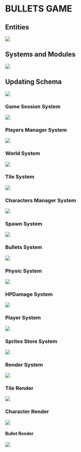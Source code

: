# BULLETS GAME
## Entities
[![](https://mermaid.ink/img/pako:eNp9k1FvgjAQx78KuWckCgWRLHtQk-nDEhNdliy8XKAqWWlJV6LO-N1X6cApzXggd7__cdf7h54hEzmFBLZMHLI9SuVs5il39PO2dAaDZ2fF8ESlQSZu8ExwJQVjFsmEM90MM9XqXfpPSdfSTLipthbrShaKGmVTMDoVRzvH7HMnRc3znvxS8x6b1voAqodN3OC3pUGLVZdaz_8uJMuN0oSPS90LvytYcbfBo7qu8MDb8U1iG3Lvm17ahhertk_rinGi58ocS9xZfL82uDKjO08D7w-8vcGFksoSi1z_dOcrSUHtaUlTSHSY0y3WTKWQ8osuxVqJ9YlnkChZUxfqKkdF5wXuJJaQbJF9aVoh_xCibIt0CskZjpAQ3wtHEYmIHwTBJCbEhRMk8cQLgygaBVoIwpCMLy58N9-PvGEQxqE_nBCfxGMy9l2geaGEfDW3pLkslx83uvfd?type=png)](https://mermaid.live/edit#pako:eNp9k1FvgjAQx78KuWckCgWRLHtQk-nDEhNdliy8XKAqWWlJV6LO-N1X6cApzXggd7__cdf7h54hEzmFBLZMHLI9SuVs5il39PO2dAaDZ2fF8ESlQSZu8ExwJQVjFsmEM90MM9XqXfpPSdfSTLipthbrShaKGmVTMDoVRzvH7HMnRc3znvxS8x6b1voAqodN3OC3pUGLVZdaz_8uJMuN0oSPS90LvytYcbfBo7qu8MDb8U1iG3Lvm17ahhertk_rinGi58ocS9xZfL82uDKjO08D7w-8vcGFksoSi1z_dOcrSUHtaUlTSHSY0y3WTKWQ8osuxVqJ9YlnkChZUxfqKkdF5wXuJJaQbJF9aVoh_xCibIt0CskZjpAQ3wtHEYmIHwTBJCbEhRMk8cQLgygaBVoIwpCMLy58N9-PvGEQxqE_nBCfxGMy9l2geaGEfDW3pLkslx83uvfd)

## Systems and Modules
[![](https://mermaid.ink/img/pako:eNqFlVuPojAUx78K6bMaLoIOD5PMqtnxwY2Rmexmw0sDRyUpraElLit-9y0Ud0CK8gDl9Hf-58blgiIWA_LRnrBzdMSZMD6WITXk8blaBQUXkBrj8avxzrioF99xCgFwnjCqtnX0giRAFb8luIDshiq4p1GTP1lG4ramHlOCG0zx4Uu3wtuRjPFEouUPODfm8plfZ0PjvpDNwZHoKehiS9_Pdac7687WWyRkTbyJonwNZSybK9-wOCdQ6TcR1r_WO8hoLNFKZQfV8iurBh9GPxIC_Dn2LScERBe8Ly44ZYmAQLAM2lzPrApsxbkV0xp1LXhXsw7ZHgueRCt6SCi0W3vPvW-XOJUDeqQ1NEsdq-nHPVJ3tq1xawc-004jBkrohBhGFazPvXmUgiMTpS7lIa96mP_TVGxnGEr4UcP6qTbJLBghCa8ead1MBt12OTVYLowUn8r-N6Er1bgsgYuMFRpcnVsDejyJHthrzvMzGqEUshQnsfysXipLiMQRUgiRL5cx7HFORIhCepUozgULChohX2Q5jFB-irGAZYIPGU6Rv8eES-sJ09-MpTdI3iL_gv4g37InruW5lmmaLzPP9Wx3hArkj73pZOo5zsyyZ97cdaez6wj9rRWsiem4c9c257YzdV8c6QBxIt_ZjfoR1P-D6z8yugeP?type=png)](https://mermaid.live/edit#pako:eNqFlVuPojAUx78K6bMaLoIOD5PMqtnxwY2Rmexmw0sDRyUpraElLit-9y0Ud0CK8gDl9Hf-58blgiIWA_LRnrBzdMSZMD6WITXk8blaBQUXkBrj8avxzrioF99xCgFwnjCqtnX0giRAFb8luIDshiq4p1GTP1lG4ramHlOCG0zx4Uu3wtuRjPFEouUPODfm8plfZ0PjvpDNwZHoKehiS9_Pdac7687WWyRkTbyJonwNZSybK9-wOCdQ6TcR1r_WO8hoLNFKZQfV8iurBh9GPxIC_Dn2LScERBe8Ly44ZYmAQLAM2lzPrApsxbkV0xp1LXhXsw7ZHgueRCt6SCi0W3vPvW-XOJUDeqQ1NEsdq-nHPVJ3tq1xawc-004jBkrohBhGFazPvXmUgiMTpS7lIa96mP_TVGxnGEr4UcP6qTbJLBghCa8ead1MBt12OTVYLowUn8r-N6Er1bgsgYuMFRpcnVsDejyJHthrzvMzGqEUshQnsfysXipLiMQRUgiRL5cx7HFORIhCepUozgULChohX2Q5jFB-irGAZYIPGU6Rv8eES-sJ09-MpTdI3iL_gv4g37InruW5lmmaLzPP9Wx3hArkj73pZOo5zsyyZ97cdaez6wj9rRWsiem4c9c257YzdV8c6QBxIt_ZjfoR1P-D6z8yugeP)

## Updating Schema
[![](https://mermaid.ink/img/pako:eNqNU01TgzAQ_SuZPdMOH6ZWDh7UHh07ihelhwjbNgrBSYJaGf67KSQFRg_CDJPdfW_f2x3SQFblCDFsi-oz2zOpSXKTCmKehJf4cFAay-fnhGdvKDcbMpvPLkmSNM2xSo5psvpAodvWkpIest4fFM9WYseFbdLnH9d3q6Z5fM-Z5mJH1pXSvBLk7uUVM626Xtg169v9E25t8WJkuEC12Qxdesi1mZBlGuUtE2yH0sFPeUVs5Tf3qi4K1MpRbOhwbmfFdNxkbL8z1e9LHU1bz_co8sFKD-pzrvnftq3EtZNAh5NOxYqc6FOl0dBTucmkVuVqPIgFjPY_7Geq4ZCDgHuHpU2_QwQelChLxnPzfzbHTAp6jyWmEJtjjltWFzqFVLQGympdPRxEBrGWNXpQdyu54WwnWQnxlhXKZN-ZeKqq0oFMCHEDXxBTOj9b0CgK_SgIqQcHiGfBcjGny8Bf0tCn_vkyCFsPvju6P78IA0NYRNSUaRSeeYA515W87e9Td63aH6znHjQ?type=png)](https://mermaid.live/edit#pako:eNqNU01TgzAQ_SuZPdMOH6ZWDh7UHh07ihelhwjbNgrBSYJaGf67KSQFRg_CDJPdfW_f2x3SQFblCDFsi-oz2zOpSXKTCmKehJf4cFAay-fnhGdvKDcbMpvPLkmSNM2xSo5psvpAodvWkpIest4fFM9WYseFbdLnH9d3q6Z5fM-Z5mJH1pXSvBLk7uUVM626Xtg169v9E25t8WJkuEC12Qxdesi1mZBlGuUtE2yH0sFPeUVs5Tf3qi4K1MpRbOhwbmfFdNxkbL8z1e9LHU1bz_co8sFKD-pzrvnftq3EtZNAh5NOxYqc6FOl0dBTucmkVuVqPIgFjPY_7Geq4ZCDgHuHpU2_QwQelChLxnPzfzbHTAp6jyWmEJtjjltWFzqFVLQGympdPRxEBrGWNXpQdyu54WwnWQnxlhXKZN-ZeKqq0oFMCHEDXxBTOj9b0CgK_SgIqQcHiGfBcjGny8Bf0tCn_vkyCFsPvju6P78IA0NYRNSUaRSeeYA515W87e9Td63aH6znHjQ)

### Game Session System
[![](https://mermaid.ink/img/pako:eNqNk11vmzAUhv-K5atUIhkkJHxcbBdtLiotEsKr0DJ2YcVOigR2Zcw2RvnvNbZJoZ22cYFe-zzvOUf2cQdPnFAYw3PJf54esZDgy13OgPqQVKuCXRaLUQFE67rg7ObGEJ85Jhqw4m08bRjTcSXexhLc1HSxSBpcU8DP07Atj_ZdpyuPMbD_QZnse7BcfgRJiVsqDpjhCxWorSWtbFOZ8g0NgYyLksxMemcKo-xa5D_oZKB14_-iLf--R9P7Ie26lGLSWgRYZkxo7JOM2pYO5Y1tVv7vxR6S2657eCJYUgJuOWP0NCiD12qnYXKeSTnAcqWs9-iYfPtwX4MjFXx0fMrz7-84g82I6z2Ow6NRdatGqDMARtnhmY2UjWQWTkehD382XK-dGvX8dY-eDWct2X4ycdeGp_QsFRp44_jT_3UFHVhRUeGCqOfTDTs5lI-0ojmMlST0jJtS5jBnvUJxIzlq2QnGUjTUgY2-kbsCXwSuYHzGZa12nzA7cl6NkFrCuIO_YOytN6u1F0WBG7gbb711YAvjZeBHq5239b3AD11_F4a9A39rv7cKA2_rRqG_Dd3Nbh35DqSkkFwczHvXz75_AZzoQSk?type=png)](https://mermaid.live/edit#pako:eNqNk11vmzAUhv-K5atUIhkkJHxcbBdtLiotEsKr0DJ2YcVOigR2Zcw2RvnvNbZJoZ22cYFe-zzvOUf2cQdPnFAYw3PJf54esZDgy13OgPqQVKuCXRaLUQFE67rg7ObGEJ85Jhqw4m08bRjTcSXexhLc1HSxSBpcU8DP07Atj_ZdpyuPMbD_QZnse7BcfgRJiVsqDpjhCxWorSWtbFOZ8g0NgYyLksxMemcKo-xa5D_oZKB14_-iLf--R9P7Ie26lGLSWgRYZkxo7JOM2pYO5Y1tVv7vxR6S2657eCJYUgJuOWP0NCiD12qnYXKeSTnAcqWs9-iYfPtwX4MjFXx0fMrz7-84g82I6z2Ow6NRdatGqDMARtnhmY2UjWQWTkehD382XK-dGvX8dY-eDWct2X4ycdeGp_QsFRp44_jT_3UFHVhRUeGCqOfTDTs5lI-0ojmMlST0jJtS5jBnvUJxIzlq2QnGUjTUgY2-kbsCXwSuYHzGZa12nzA7cl6NkFrCuIO_YOytN6u1F0WBG7gbb711YAvjZeBHq5239b3AD11_F4a9A39rv7cKA2_rRqG_Dd3Nbh35DqSkkFwczHvXz75_AZzoQSk)

### Players Manager System
[![](https://mermaid.ink/img/pako:eNqFVMGO2jAQ_RXLl16AJUBYFmlboYAWDtCIhENLOFjEQNRgI9vZLQ38e8exA4HSlgOJZ957M2O_OMdrHlPcx5uUf6x3RCgUDiOG4PdG9jSgUiacBUep6H651CFkY6sVqtc_oyAY5XmgNNEm0OidMnU-G5UwARVLD5P1DyosMQzzXCd1sAT7KTlSUcLNysJ96ee5iXySyOdsq0mGBj2gekODpnMrNJ2bSBjazNhfPg0ERSRN0aGQkWhH3ik6gNSXKFpZ4tg3hNO3UXBCXkqJGKSpKayrSqvn3-NnX09oOA-XT0NOJRIZQzxTxfjwvBYASLXAMJFrzhhVvu2pyD0oW856mQw2xLxMZjDaRCJGP-xkulq1iO8ZLiArzQ7i-Kp_B1iUFN8zgTvwpZc8n1MSH-3JoSlhZAtPa4Hi5P7wkSXDeSI_YVu04cLypaVUfVD2UZ4-8vR-rRWN_wEuEh7YmQBQ2K5KX13isux3tar6T3o8Y6qQWOi6i0NMoNy1cIlDBvifYa_fARhBD6y30OwqmOGmsGk7EwIE7bQ6MpFXChjOGuneOa-vcLDeeDB7G51KQQO9ObxbnJE2sEdm_yv40f91hWt4T8WeJDFcLbmORFjt6J5GuA-vMd2QLFURjtgZoCRTPDiyNe4rkdEazooNHyZkK8i-DB4I-855dYn7Of6J-3XnpeE02y2n6zw7rW6n69bwEcJt1200X3qu03zutJzes3uu4V-FgtPotDo9t9tuui0HUppB40RxMTWXYXEnnn8DTHGfwQ?type=png)](https://mermaid.live/edit#pako:eNqFVMGO2jAQ_RXLl16AJUBYFmlboYAWDtCIhENLOFjEQNRgI9vZLQ38e8exA4HSlgOJZ957M2O_OMdrHlPcx5uUf6x3RCgUDiOG4PdG9jSgUiacBUep6H651CFkY6sVqtc_oyAY5XmgNNEm0OidMnU-G5UwARVLD5P1DyosMQzzXCd1sAT7KTlSUcLNysJ96ee5iXySyOdsq0mGBj2gekODpnMrNJ2bSBjazNhfPg0ERSRN0aGQkWhH3ik6gNSXKFpZ4tg3hNO3UXBCXkqJGKSpKayrSqvn3-NnX09oOA-XT0NOJRIZQzxTxfjwvBYASLXAMJFrzhhVvu2pyD0oW856mQw2xLxMZjDaRCJGP-xkulq1iO8ZLiArzQ7i-Kp_B1iUFN8zgTvwpZc8n1MSH-3JoSlhZAtPa4Hi5P7wkSXDeSI_YVu04cLypaVUfVD2UZ4-8vR-rRWN_wEuEh7YmQBQ2K5KX13isux3tar6T3o8Y6qQWOi6i0NMoNy1cIlDBvifYa_fARhBD6y30OwqmOGmsGk7EwIE7bQ6MpFXChjOGuneOa-vcLDeeDB7G51KQQO9ObxbnJE2sEdm_yv40f91hWt4T8WeJDFcLbmORFjt6J5GuA-vMd2QLFURjtgZoCRTPDiyNe4rkdEazooNHyZkK8i-DB4I-855dYn7Of6J-3XnpeE02y2n6zw7rW6n69bwEcJt1200X3qu03zutJzes3uu4V-FgtPotDo9t9tuui0HUppB40RxMTWXYXEnnn8DTHGfwQ)

### World System
[![](https://mermaid.ink/img/pako:eNqdVV1v2jAU_Suun6gErERpITxsUhO0VW1FRJCqjfDgkVvIlNjIdtZmKf99ju3w2Upt84B8zz33XOd-kAovWAJ4iB8z9rRYES7RNIgpUs93kkMEQqSMzmb2MJ-jTucrunsYVdUdIwl6YDxL0OgvULnZnMRpclSTI1lLv4Md1uyQFAJeY4cZKYGLe0LJEnhUCgn5bGZRZGF7ydBXQtqDfEYpLCQkCD6tFuzkglQs3lBclSJdjOgypbDV05iVGY_vq2pcSMQekVwBysn6UOFHGJBc5W2ijWWjb8dVdZtmmUrLfv9R-XexJlo1BnW6dYfq5pjT1EK6qPaaur4anTyMTrCwUQl80Zyu7WFS2FTqYJCoYUdb9l6qLS30G1aTMPCbLBZRxTHIdMXZ04hzxlut1lG1NHx2dn5-fhQUgJCclWNdGOO7Hb_pOoAM6ybyZ19uBPLVGhDVW_4tjufG9fJzFL2gSX1R-1r1mE6AJOXhmOo27c30tjHTZmOmaQbigK6RoyE0LGPN50ZDVU4t0po80d0VD4S26LHaiWMnKU41xXtEbRl8XQbx8UvZLuj8AWQg4VMXCPxX4j8Qfr0Lvy7UYsnD3BY7KqdF6yLa7qrGtlpmEFKhzZQumwnV29C4tdF41HLshSmL2rB4Oziv_e4s3MY58JykifoLr2okxmpRcojxUB0TeCRFJmMc042ikkKyqKQLPJS8gDYu1gmREKRkyUnegGtCfzG2b-JhhZ_xsN_ven3XGQw898J1vCuvjUs87Dg9t-t6ynQHjuv0Bv3LTRv_0wq9bs9zLi563pXT8_repYqAJJWM35tvjv70bP4DwTUduw?type=png)](https://mermaid.live/edit#pako:eNqdVV1v2jAU_Suun6gErERpITxsUhO0VW1FRJCqjfDgkVvIlNjIdtZmKf99ju3w2Upt84B8zz33XOd-kAovWAJ4iB8z9rRYES7RNIgpUs93kkMEQqSMzmb2MJ-jTucrunsYVdUdIwl6YDxL0OgvULnZnMRpclSTI1lLv4Md1uyQFAJeY4cZKYGLe0LJEnhUCgn5bGZRZGF7ydBXQtqDfEYpLCQkCD6tFuzkglQs3lBclSJdjOgypbDV05iVGY_vq2pcSMQekVwBysn6UOFHGJBc5W2ijWWjb8dVdZtmmUrLfv9R-XexJlo1BnW6dYfq5pjT1EK6qPaaur4anTyMTrCwUQl80Zyu7WFS2FTqYJCoYUdb9l6qLS30G1aTMPCbLBZRxTHIdMXZ04hzxlut1lG1NHx2dn5-fhQUgJCclWNdGOO7Hb_pOoAM6ybyZ19uBPLVGhDVW_4tjufG9fJzFL2gSX1R-1r1mE6AJOXhmOo27c30tjHTZmOmaQbigK6RoyE0LGPN50ZDVU4t0po80d0VD4S26LHaiWMnKU41xXtEbRl8XQbx8UvZLuj8AWQg4VMXCPxX4j8Qfr0Lvy7UYsnD3BY7KqdF6yLa7qrGtlpmEFKhzZQumwnV29C4tdF41HLshSmL2rB4Oziv_e4s3MY58JykifoLr2okxmpRcojxUB0TeCRFJmMc042ikkKyqKQLPJS8gDYu1gmREKRkyUnegGtCfzG2b-JhhZ_xsN_ven3XGQw898J1vCuvjUs87Dg9t-t6ynQHjuv0Bv3LTRv_0wq9bs9zLi563pXT8_repYqAJJWM35tvjv70bP4DwTUduw)

### Tile System
[![](https://mermaid.ink/img/pako:eNqdlNuO2jAQhl_F8jXQDRAOkXarLkHLqrQgBYRawoWbGEjrxMhxdksD716fQhK6tFK5QPY_8_3jw8Q5DGiIoQO3hL4Ge8Q4WLh-AsRvRRkJvWPKcbxeq8lmA5rNBzBdjPN8SlEIFhHBKRi_4ISfz5qazF0Uox0uQD0zpDsT5MeIEByC2bfvOOB1eL4_plEwTnZRYgwUtpxLbnkIEY-SHZjTlEc0MQ66PlYe2kWsDzRbgvMwVyvEIun-_gGcRpMPn5_GJ1CoOr-aVnCPKPixYzRLQr3HGl4GR5iQ0uUaUmYjr1zNChHyhp-U605lovZYjW-GZiYkzlYrz6lMWb97TpUxeO_7Gx05fRl7J-DilDN6lDFDlsJf11XNU36uXJaOySvS4lP1HBRNplHKL0GJl8JycbEQm8zzEcOIY1X50liqB_5sjfVaa5uN4b2S9w7oNakbKKkgdbwgXVnZ7O7_Ss_K0vW-VgbX38RkDvSw4JeLan9XvqrUOIxIJGZzgo6YFS5akxbFCZZdLJGMMRE3mk64uhiVd-O-bgOPajiiJIsTI-hSUjdPR9E4Kr66Blb_ACpdYpZRAfRlZmyLAqzGcofG5TpNt2otp34slWB5jG_9lzPYgDFmMYpC8WrmUvEh3-MY-9ARwxBvUUa4D_3kLFJRxql3TALocJbhBszkJWM3QjuGYuhsEUmFekDJV0rjIklMoZPDn9CxO61Bpz_o251er23dDbsNeIROc9DttNr9YdcaDLt2x2rb5wb8pQysVr89sDq23bOtrtW767UbEIcRp-yTfufVc3_-DTnV8IU?type=png)](https://mermaid.live/edit#pako:eNqdlNuO2jAQhl_F8jXQDRAOkXarLkHLqrQgBYRawoWbGEjrxMhxdksD716fQhK6tFK5QPY_8_3jw8Q5DGiIoQO3hL4Ge8Q4WLh-AsRvRRkJvWPKcbxeq8lmA5rNBzBdjPN8SlEIFhHBKRi_4ISfz5qazF0Uox0uQD0zpDsT5MeIEByC2bfvOOB1eL4_plEwTnZRYgwUtpxLbnkIEY-SHZjTlEc0MQ66PlYe2kWsDzRbgvMwVyvEIun-_gGcRpMPn5_GJ1CoOr-aVnCPKPixYzRLQr3HGl4GR5iQ0uUaUmYjr1zNChHyhp-U605lovZYjW-GZiYkzlYrz6lMWb97TpUxeO_7Gx05fRl7J-DilDN6lDFDlsJf11XNU36uXJaOySvS4lP1HBRNplHKL0GJl8JycbEQm8zzEcOIY1X50liqB_5sjfVaa5uN4b2S9w7oNakbKKkgdbwgXVnZ7O7_Ss_K0vW-VgbX38RkDvSw4JeLan9XvqrUOIxIJGZzgo6YFS5akxbFCZZdLJGMMRE3mk64uhiVd-O-bgOPajiiJIsTI-hSUjdPR9E4Kr66Blb_ACpdYpZRAfRlZmyLAqzGcofG5TpNt2otp34slWB5jG_9lzPYgDFmMYpC8WrmUvEh3-MY-9ARwxBvUUa4D_3kLFJRxql3TALocJbhBszkJWM3QjuGYuhsEUmFekDJV0rjIklMoZPDn9CxO61Bpz_o251er23dDbsNeIROc9DttNr9YdcaDLt2x2rb5wb8pQysVr89sDq23bOtrtW767UbEIcRp-yTfufVc3_-DTnV8IU)


### Characters Manager System
[![](https://mermaid.ink/img/pako:eNqdVFFv2jAQ_iuRnwEFAjSL1Eo0ydqHsUTN6KQRHrzkCpmSGDlOu5Ty32fHdgoUUWk8RNz5-767-3zyDiUkBeSgp5y8JBtMmfHDi0uD_34SmqdRUzEolss2WK2Mfv_GiFx_t4u2-KU0XM7ACQNq-M9Qsv3-E-qDoD5A9V9kT5A9yIHBOa5kzxKWkbLSfBUqhfmMK8zJc1auFfC49EVyJMjRhrCz1HDTVFnil-usBM2XOUVfhAHnL7YpZqJ8SKpWJPj9BxJWtWLA1QwxiJTkPhv9Aae6FDCDbmR56ulT6cjJKZ9UcXGe1DmnP0JOqow1XykpvIzyohKwCB5VuY5y68vMSV11GihYpFAn9VVTgToVY8vUHbAOVH3LKl3f9fXArnBIFlW-aI9bB-9DDxd4DXOS1jkslzperVQjwft-fEpXM3ebfIhsM4cw7pG6uk5Z2JlwO4-IH5eg6-ziOXe8G_y2zvkER7IyVem5VajHXrh-15wymEJ1JODmGQ_CHDdA9XLKnBBRPXR301I-3Nb5lbi-vjHe3PvZ9zvfezvQUK21XYVi78SuX0DrLs593yPUQwXQAmcpf7F2IhMjtoECYuTwvyk84TpnMYrLPYfimpGoKRPkMFpDD9VtN16G1xQXOrnF5S9CDkPk7NBf5PRHw8Fw8uVqPLImE2s8ndo91CBnODUHtmlbpmVblmle2fseem0FONy0zJE9Ho0m5tgaDsc9BGnGCJ3LJ7Z9aff_ABOeyKA?type=png)](https://mermaid.live/edit#pako:eNqdVFFv2jAQ_iuRnwEFAjSL1Eo0ydqHsUTN6KQRHrzkCpmSGDlOu5Ty32fHdgoUUWk8RNz5-767-3zyDiUkBeSgp5y8JBtMmfHDi0uD_34SmqdRUzEolss2WK2Mfv_GiFx_t4u2-KU0XM7ACQNq-M9Qsv3-E-qDoD5A9V9kT5A9yIHBOa5kzxKWkbLSfBUqhfmMK8zJc1auFfC49EVyJMjRhrCz1HDTVFnil-usBM2XOUVfhAHnL7YpZqJ8SKpWJPj9BxJWtWLA1QwxiJTkPhv9Aae6FDCDbmR56ulT6cjJKZ9UcXGe1DmnP0JOqow1XykpvIzyohKwCB5VuY5y68vMSV11GihYpFAn9VVTgToVY8vUHbAOVH3LKl3f9fXArnBIFlW-aI9bB-9DDxd4DXOS1jkslzperVQjwft-fEpXM3ebfIhsM4cw7pG6uk5Z2JlwO4-IH5eg6-ziOXe8G_y2zvkER7IyVem5VajHXrh-15wymEJ1JODmGQ_CHDdA9XLKnBBRPXR301I-3Nb5lbi-vjHe3PvZ9zvfezvQUK21XYVi78SuX0DrLs593yPUQwXQAmcpf7F2IhMjtoECYuTwvyk84TpnMYrLPYfimpGoKRPkMFpDD9VtN16G1xQXOrnF5S9CDkPk7NBf5PRHw8Fw8uVqPLImE2s8ndo91CBnODUHtmlbpmVblmle2fseem0FONy0zJE9Ho0m5tgaDsc9BGnGCJ3LJ7Z9aff_ABOeyKA)

### Spawn System
[![](https://mermaid.ink/img/pako:eNptUlFPgzAQ_ivNPcMCbIyNxCULEH3RmeCTYw8VblvNaJdS1In8dwtFUSNNyN3X7777em0DuSgQQtifxGt-pFKRhzjjRH8P7ITppVJYbrddXO12xLZXJEqTpokkUoUkPdNXXpHkBblqW1MXaRWaK5TVLeX0gPJLZNwgw86gmEZasZcai39rDsppQuxJV4Bq6Hx1tSIf0c367jqJPwY7hqxFDTk6ClGhke-Ba1T3omKKCT62M9R4k_GhV7z5PmXMOC1ZTjZPz5hrT73p--OlYnnCD4x_j8lgu93gwFi0_3ro8lpKfbweGPr9QHrKWvfug__sdi7NGqfz-z9mYEGJsqSs0NfcdEgG6oglZhDqsMA9rU8qg4y3mkprJdILzyFUskYL6nOhRxAzepC0hHBPT5VGz5Q_ClF-kXQKYQNvELrL-cRxp4vA8aZLzw8WFlwgtF1nOgmC2cydOXPPby1476vdieMEge8tF57ju3Pf9S3Agikhb82r7B9n-wmrjte1?type=png)](https://mermaid.live/edit#pako:eNptUlFPgzAQ_ivNPcMCbIyNxCULEH3RmeCTYw8VblvNaJdS1In8dwtFUSNNyN3X7777em0DuSgQQtifxGt-pFKRhzjjRH8P7ITppVJYbrddXO12xLZXJEqTpokkUoUkPdNXXpHkBblqW1MXaRWaK5TVLeX0gPJLZNwgw86gmEZasZcai39rDsppQuxJV4Bq6Hx1tSIf0c367jqJPwY7hqxFDTk6ClGhke-Ba1T3omKKCT62M9R4k_GhV7z5PmXMOC1ZTjZPz5hrT73p--OlYnnCD4x_j8lgu93gwFi0_3ro8lpKfbweGPr9QHrKWvfug__sdi7NGqfz-z9mYEGJsqSs0NfcdEgG6oglZhDqsMA9rU8qg4y3mkprJdILzyFUskYL6nOhRxAzepC0hHBPT5VGz5Q_ClF-kXQKYQNvELrL-cRxp4vA8aZLzw8WFlwgtF1nOgmC2cydOXPPby1476vdieMEge8tF57ju3Pf9S3Agikhb82r7B9n-wmrjte1)

### Bullets System
[![](https://mermaid.ink/img/pako:eNqFkt9vmzAQx_8Vy88kCiQwhtRKDUattHWJVPKykgcXLok7bCow25jL_14bcLL1YeUB-Xt3n_thn8J5VQCO8KGsfuUnWkuUkkwg_cVa0VxC3dxTQY9QP3SNBP74eHGgybPfo9nsGsXrRKm4BioBrduyBImSnyBk348Z77aEch1vE41qgslGw1-Ypgq0eXqG_B2cMn4GU5b_OFdNU6WMExnrv8w0yDpBV1fX6DW-u_l2m5DXqbnm4p7NTftkM1p0K_8DjHsAbHyajvoW5FfWyFHs1kkmpgpkc74XwgTlLJ9G7PthhO2pa1hupxvVfm-rKUVAV4d31_IhuTPPsXspqGTiaEcYaLB4XDKda1vS7q_nHWwmyZjGgrPLhNZl_tjBHGpOWaG3SBlLhuUJOGQ40scCDrQtZYYz0etQ2srqoRM5jmTdgoNb0x4QRo815Tg60LLR1hcqvlcVt0Fa4kjh3zhyP3lz1wsWvhf6wWrlLx3c4cjzg3noLsJQH8Kl_3nVO_jPwC_mvh8GwWLpuUHo-p4XOBgKJqv6flz7Yfv7N2Kk9uY?type=png)](https://mermaid.live/edit#pako:eNqFkt9vmzAQx_8Vy88kCiQwhtRKDUattHWJVPKykgcXLok7bCow25jL_14bcLL1YeUB-Xt3n_thn8J5VQCO8KGsfuUnWkuUkkwg_cVa0VxC3dxTQY9QP3SNBP74eHGgybPfo9nsGsXrRKm4BioBrduyBImSnyBk348Z77aEch1vE41qgslGw1-Ypgq0eXqG_B2cMn4GU5b_OFdNU6WMExnrv8w0yDpBV1fX6DW-u_l2m5DXqbnm4p7NTftkM1p0K_8DjHsAbHyajvoW5FfWyFHs1kkmpgpkc74XwgTlLJ9G7PthhO2pa1hupxvVfm-rKUVAV4d31_IhuTPPsXspqGTiaEcYaLB4XDKda1vS7q_nHWwmyZjGgrPLhNZl_tjBHGpOWaG3SBlLhuUJOGQ40scCDrQtZYYz0etQ2srqoRM5jmTdgoNb0x4QRo815Tg60LLR1hcqvlcVt0Fa4kjh3zhyP3lz1wsWvhf6wWrlLx3c4cjzg3noLsJQH8Kl_3nVO_jPwC_mvh8GwWLpuUHo-p4XOBgKJqv6flz7Yfv7N2Kk9uY)

### Physic System
[![](https://mermaid.ink/img/pako:eNqNVU1z2jAQ_SsanYECiYnrmaTT2p4mB2ImkDIt5qCaJbiVLcaWSajgv1eyZPMZJhwY7-57u2-1K1vgiM0AO3hO2Wu0IBlHIy9Mkfx9KygFng_XOYdkMjHmdIqazTvkeoEQbgaEA_LilCRxhILffyDi2-0ZesnxAl8ID6QXDBb5K0hrxnBJXtOqXGl8vJorpZOIQ9YnKXmBrEpT-3NkIialFKOZo5hChVbPdc2xX9ccE0rzQ7E7mk43LnvLecbW5-HJXpXob61jNBJCBZHy7jimKy9At7d3aOPef3387nsb5K3L7nXzuUbJVj6Akv0coZRMF6RUk-YSwHQxQs2WFN1nqzh98Um0MHM85A1YHvOYGdIJuEzx8BT0J58echQUHLG5nM7ySxhOL1GeB9XMFFn7Nj_94QYFQf8k8Bhs0MPYLWu4jNI4l4ryuoQM7Wd4gpzRFdTAix0dcV2_Oh-pQwjTEF8ASsgSgR5pOewxy-isWoPSmBo5rlq2uri_x7kfeCSRi1vRtFXx1JkI8bycES5PTOlUMs3l0DsIVabdyu64etXPXp4j0MF9rho-XDSdrMgyqV67THP7rhJ0eJ6n8R9AFWL9Xny4IEvQwXpJdXX1JA-ySNLaflfqhfU4zPoOUEPP_e8s3MAJZAmJZ_IlK5QnxHI1EgixIx9nMCcF5SEO062EkoKz4TqNsMOzAhq4UIMFLyYvGUmwMyc0l94lSX8xllQgaWJH4Dfs3FitnmV17U6717M_X1tXDbzGTrNrdVtWu3NjW90b-6rbvto28L8yQafVubYtu2P3rG772rZ7DQyzmLOsr78K5cdh-x8Zd_oH?type=png)](https://mermaid.live/edit#pako:eNqNVU1z2jAQ_SsanYECiYnrmaTT2p4mB2ImkDIt5qCaJbiVLcaWSajgv1eyZPMZJhwY7-57u2-1K1vgiM0AO3hO2Wu0IBlHIy9Mkfx9KygFng_XOYdkMjHmdIqazTvkeoEQbgaEA_LilCRxhILffyDi2-0ZesnxAl8ID6QXDBb5K0hrxnBJXtOqXGl8vJorpZOIQ9YnKXmBrEpT-3NkIialFKOZo5hChVbPdc2xX9ccE0rzQ7E7mk43LnvLecbW5-HJXpXob61jNBJCBZHy7jimKy9At7d3aOPef3387nsb5K3L7nXzuUbJVj6Akv0coZRMF6RUk-YSwHQxQs2WFN1nqzh98Um0MHM85A1YHvOYGdIJuEzx8BT0J58echQUHLG5nM7ySxhOL1GeB9XMFFn7Nj_94QYFQf8k8Bhs0MPYLWu4jNI4l4ryuoQM7Wd4gpzRFdTAix0dcV2_Oh-pQwjTEF8ASsgSgR5pOewxy-isWoPSmBo5rlq2uri_x7kfeCSRi1vRtFXx1JkI8bycES5PTOlUMs3l0DsIVabdyu64etXPXp4j0MF9rho-XDSdrMgyqV67THP7rhJ0eJ6n8R9AFWL9Xny4IEvQwXpJdXX1JA-ySNLaflfqhfU4zPoOUEPP_e8s3MAJZAmJZ_IlK5QnxHI1EgixIx9nMCcF5SEO062EkoKz4TqNsMOzAhq4UIMFLyYvGUmwMyc0l94lSX8xllQgaWJH4Dfs3FitnmV17U6717M_X1tXDbzGTrNrdVtWu3NjW90b-6rbvto28L8yQafVubYtu2P3rG772rZ7DQyzmLOsr78K5cdh-x8Zd_oH)

### HPDamage System
[![](https://mermaid.ink/img/pako:eNqllG1v2jAQgP-K5c_AVgJpEqmdSpKNaupApdI0Ej548QGZHLtynHUZ4b_PwYkIFaiVlkiW7-65F99Z3uFEUMAeXjPxkmyJVOgpiDnS36RgDFS-KHMFWRQ14mqF-v1b5M_C3c6XQBSg2c9fkCgU_gau9nvj7OtQJFEg8wfCyQakCfMu36eUQZu13v9nzig6GlBjaSI-1hED0Oc6H3G-LfM0Cfkm5RBFRmqLqWsRjKV5KvjRq6lkFqL-QFN3lDZxb25uUeVP7759CasmV27gxxY2hbzJ-w3-OZW5MpZTwwISwWnX0kENcu9PgujDfY58wtEEdOpcSVEC_RTHK-PTjfJupxoxcPUjXFSaZEnB9MACkum-d08VVGg6bwp_RZls0_nykG06R0uQopNEW7pJun27QMzCdjRBPfKvqb7L9NXID2P9LiSj5t60Hk3zzdQLKTV8sbfnkdNWnmdOVAdIn7vf9OESYvp1yfrGvMxfu55bjxLu4QxkRlKqn4ldrYmx2kIGMfb0lsKaFEzFOOZ7jZJCiUXJE-wpWUAPF8-0HmxKNpJk2FsTlmvtM-FLIbIW0iL2dvgP9q5G9sByLMsdWnpxRpbTwyX2nMH4eji0R_b1lTUc285o38N_DwE-DhzXdUe2a2nt2OphoKkS8sG8aofHbf8PZeGM8A?type=png)](https://mermaid.live/edit#pako:eNqllG1v2jAQgP-K5c_AVgJpEqmdSpKNaupApdI0Ej548QGZHLtynHUZ4b_PwYkIFaiVlkiW7-65F99Z3uFEUMAeXjPxkmyJVOgpiDnS36RgDFS-KHMFWRQ14mqF-v1b5M_C3c6XQBSg2c9fkCgU_gau9nvj7OtQJFEg8wfCyQakCfMu36eUQZu13v9nzig6GlBjaSI-1hED0Oc6H3G-LfM0Cfkm5RBFRmqLqWsRjKV5KvjRq6lkFqL-QFN3lDZxb25uUeVP7759CasmV27gxxY2hbzJ-w3-OZW5MpZTwwISwWnX0kENcu9PgujDfY58wtEEdOpcSVEC_RTHK-PTjfJupxoxcPUjXFSaZEnB9MACkum-d08VVGg6bwp_RZls0_nykG06R0uQopNEW7pJun27QMzCdjRBPfKvqb7L9NXID2P9LiSj5t60Hk3zzdQLKTV8sbfnkdNWnmdOVAdIn7vf9OESYvp1yfrGvMxfu55bjxLu4QxkRlKqn4ldrYmx2kIGMfb0lsKaFEzFOOZ7jZJCiUXJE-wpWUAPF8-0HmxKNpJk2FsTlmvtM-FLIbIW0iL2dvgP9q5G9sByLMsdWnpxRpbTwyX2nMH4eji0R_b1lTUc285o38N_DwE-DhzXdUe2a2nt2OphoKkS8sG8aofHbf8PZeGM8A)

### Player System
[![](https://mermaid.ink/img/pako:eNqVVF1vokAU_SuTedIEDaUFhKRNXDTWrLvbqE2alT5M4bpllw8zDN1l1f--AwM4mFVbH4z3eO7h3LmH2WIv8QHbeB0mv71XQhlajtwY8c9DSHKgizxlEKFev3eH5kD8fLGhAYNUIA4FwsAh8RupkHkWz-HFBzpLko0QOkGKOelL4mchpG4smMuAFwJbrcri-Rn1eMPQ95eB92v8BjGrRLlX4jGgDf-AnGz6lIUhsKajKv9Lv2zo28tP8D7kRu64ZKXmXvAxgvCDPo46zvqQuO_Wf9z4fNvvfkSbLhqa8UVaJsBE6KrMZZTyFbWgMmFyT7HMZOFBDI1ks1x0e3uHds798OtkPNqhEksFrZVeobRzhrMZGg-de7ScOp8P_NqtZI_TH6ZPU5Ht1WpCIkCiqKZteZffjsp725kA08MEYqIjljSlfJjntJq9niJJpyG9puUIUhTPsI6Dcobaikf9aGmolvOTy-p0OkIaFVW3262VLn9jBUdAIxL4_B7cFoiL2StE4GKb__RhTbKQudiN95xKMpYs8tjDNqMZKDgrz3wUkB-URNhekzDl6IbE35Mkqkm8xPYW_8G2YfYNQ9VUy9B107gyNQXn2Na0vqXdqLqpqsbgWreuB3sF_y0FVP6PZlqDm4GmaZal6lcKBj9gSXGIxc1dXuD7f5hU4eA?type=png)](https://mermaid.live/edit#pako:eNqVVF1vokAU_SuTedIEDaUFhKRNXDTWrLvbqE2alT5M4bpllw8zDN1l1f--AwM4mFVbH4z3eO7h3LmH2WIv8QHbeB0mv71XQhlajtwY8c9DSHKgizxlEKFev3eH5kD8fLGhAYNUIA4FwsAh8RupkHkWz-HFBzpLko0QOkGKOelL4mchpG4smMuAFwJbrcri-Rn1eMPQ95eB92v8BjGrRLlX4jGgDf-AnGz6lIUhsKajKv9Lv2zo28tP8D7kRu64ZKXmXvAxgvCDPo46zvqQuO_Wf9z4fNvvfkSbLhqa8UVaJsBE6KrMZZTyFbWgMmFyT7HMZOFBDI1ks1x0e3uHds798OtkPNqhEksFrZVeobRzhrMZGg-de7ScOp8P_NqtZI_TH6ZPU5Ht1WpCIkCiqKZteZffjsp725kA08MEYqIjljSlfJjntJq9niJJpyG9puUIUhTPsI6Dcobaikf9aGmolvOTy-p0OkIaFVW3262VLn9jBUdAIxL4_B7cFoiL2StE4GKb__RhTbKQudiN95xKMpYs8tjDNqMZKDgrz3wUkB-URNhekzDl6IbE35Mkqkm8xPYW_8G2YfYNQ9VUy9B107gyNQXn2Na0vqXdqLqpqsbgWreuB3sF_y0FVP6PZlqDm4GmaZal6lcKBj9gSXGIxc1dXuD7f5hU4eA)

### Sprites Store System
[![](https://mermaid.ink/img/pako:eNp9klFvgjAQgP8KuWc0gIKFRJNFF2filkV9WAY-NPacJFBMKZlM_e-rlg2aLKMJ4T6O7-5Kz7ArGEIE-6z43B2okNZmlnBLXa8ZrVGs61JiHsc62m6tXr83seYol2kpN3iSlcBSw2VBmUmatPVRpBJLrTWZzpsKpBINtELKaoN0-9Gqps_F22KFnKGI4znN0dJBp1WtaUpVQiA3UCtI-G3dpMYs4_HEukyfHl7mj7OL1Y7Y6hrWRbqCtpnzmbrfGf_-1KzW9XT34L872JCjyGnK1G8-30gC8oA5JhCpR4Z7WmUygYRfVSqtZLGu-Q4iKSq0oToyVXKW0g9Bc4j2NCsVPVL-XhT5T5IKITrDCSLXCftB4Dhk5BN_OAw9z4YaIuL3Q2_ouIT4IQkGHrna8HUXOOqFNwrJYOCGgeu4PrEBWSoL8awP5v18Xr8B2ITWyw?type=png)](https://mermaid.live/edit#pako:eNp9klFvgjAQgP8KuWc0gIKFRJNFF2filkV9WAY-NPacJFBMKZlM_e-rlg2aLKMJ4T6O7-5Kz7ArGEIE-6z43B2okNZmlnBLXa8ZrVGs61JiHsc62m6tXr83seYol2kpN3iSlcBSw2VBmUmatPVRpBJLrTWZzpsKpBINtELKaoN0-9Gqps_F22KFnKGI4znN0dJBp1WtaUpVQiA3UCtI-G3dpMYs4_HEukyfHl7mj7OL1Y7Y6hrWRbqCtpnzmbrfGf_-1KzW9XT34L872JCjyGnK1G8-30gC8oA5JhCpR4Z7WmUygYRfVSqtZLGu-Q4iKSq0oToyVXKW0g9Bc4j2NCsVPVL-XhT5T5IKITrDCSLXCftB4Dhk5BN_OAw9z4YaIuL3Q2_ouIT4IQkGHrna8HUXOOqFNwrJYOCGgeu4PrEBWSoL8awP5v18Xr8B2ITWyw)

### Render System
[![](https://mermaid.ink/img/pako:eNqVVF1vokAU_SuTedIEDaUFhKRNXDTWrLvbqE2alT5M4bpllw8zDN1l1f--AwM4mFVbH4z3eO7h3LmH2WIv8QHbeB0mv71XQhlajtwY8c9DSHKgizxlEKFev3eH5kD8fLGhAYNUIA4FwsAh8RupkHkWz-HFBzpLko0QOkGKOelL4mchpG4smMuAFwJbrcri-Rn1eMPQ95eB92v8BjGrRLlX4jGgDf-AnGz6lIUhsKajKv9Lv2zo28tP8D7kRu64ZKXmXvAxgvCDPo46zvqQuO_Wf9z4fNvvfkSbLhqa8UVaJsBE6KrMZZTyFbWgMmFyT7HMZOFBDI1ks1x0e3uHds798OtkPNqhEksFrZVeobRzhrMZGg-de7ScOp8P_NqtZI_TH6ZPU5Ht1WpCIkCiqKZteZffjsp725kA08MEYqIjljSlfJjntJq9niJJpyG9puUIUhTPsI6Dcobaikf9aGmolvOTy-p0OkIaFVW3262VLn9jBUdAIxL4_B7cFoiL2StE4GKb__RhTbKQudiN95xKMpYs8tjDNqMZKDgrz3wUkB-URNhekzDl6IbE35Mkqkm8xPYW_8G2YfYNQ9VUy9B107gyNQXn2Na0vqXdqLqpqsbgWreuB3sF_y0FVP6PZlqDm4GmaZal6lcKBj9gSXGIxc1dXuD7f5hU4eA?type=png)](https://mermaid.live/edit#pako:eNqVVF1vokAU_SuTedIEDaUFhKRNXDTWrLvbqE2alT5M4bpllw8zDN1l1f--AwM4mFVbH4z3eO7h3LmH2WIv8QHbeB0mv71XQhlajtwY8c9DSHKgizxlEKFev3eH5kD8fLGhAYNUIA4FwsAh8RupkHkWz-HFBzpLko0QOkGKOelL4mchpG4smMuAFwJbrcri-Rn1eMPQ95eB92v8BjGrRLlX4jGgDf-AnGz6lIUhsKajKv9Lv2zo28tP8D7kRu64ZKXmXvAxgvCDPo46zvqQuO_Wf9z4fNvvfkSbLhqa8UVaJsBE6KrMZZTyFbWgMmFyT7HMZOFBDI1ks1x0e3uHds798OtkPNqhEksFrZVeobRzhrMZGg-de7ScOp8P_NqtZI_TH6ZPU5Ht1WpCIkCiqKZteZffjsp725kA08MEYqIjljSlfJjntJq9niJJpyG9puUIUhTPsI6Dcobaikf9aGmolvOTy-p0OkIaFVW3262VLn9jBUdAIxL4_B7cFoiL2StE4GKb__RhTbKQudiN95xKMpYs8tjDNqMZKDgrz3wUkB-URNhekzDl6IbE35Mkqkm8xPYW_8G2YfYNQ9VUy9B107gyNQXn2Na0vqXdqLqpqsbgWreuB3sF_y0FVP6PZlqDm4GmaZal6lcKBj9gSXGIxc1dXuD7f5hU4eA)

### Tile Render
[![](https://mermaid.ink/img/pako:eNqFkl1PwjAUhv_Kcq4HAfbJEkgQpnIhGIHEyLio9AxmtpZ0RcCx_27ZGBJjsBdN-57nvD2nbQZLThE8CGO-W66JkNp0EDBNjWkU4-SQSkzm89M6XSy0Wq2rzaZ-ls02lMiIrQoq1fxPZDLN84CVuYrRavUTfOZKrJDuo1iiGHF5h0UU6VVwgDEqZRyX4tnthom_j1I5wt1VrEdpJZT5V0JJTAVhachF0udc0IipIn5yx-8fuJRl5q9yLjVWzMW_FIr7eR6-Dl9QMIriYnIr_FePnU5XO_Yfe6MHf3DUzq1Ux_0_gw4JioREVL1sdlICkGtMMABPLSmGZBvLAAKWK5RsJZ8c2BI8Kbaow7Z4lUFEVoIk4IUkTpW6IeyN86SC1Ba8DPbgNd1GvWHZVtt0Tdc2Wq4OB6WaTt01XMduGI7VdmzLznX4KgwadcdtWq5l2C3DajVNq6UD0khy8VT-xeJL5t_yStCQ?type=png)](https://mermaid.live/edit#pako:eNqFkl1PwjAUhv_Kcq4HAfbJEkgQpnIhGIHEyLio9AxmtpZ0RcCx_27ZGBJjsBdN-57nvD2nbQZLThE8CGO-W66JkNp0EDBNjWkU4-SQSkzm89M6XSy0Wq2rzaZ-ls02lMiIrQoq1fxPZDLN84CVuYrRavUTfOZKrJDuo1iiGHF5h0UU6VVwgDEqZRyX4tnthom_j1I5wt1VrEdpJZT5V0JJTAVhachF0udc0IipIn5yx-8fuJRl5q9yLjVWzMW_FIr7eR6-Dl9QMIriYnIr_FePnU5XO_Yfe6MHf3DUzq1Ux_0_gw4JioREVL1sdlICkGtMMABPLSmGZBvLAAKWK5RsJZ8c2BI8Kbaow7Z4lUFEVoIk4IUkTpW6IeyN86SC1Ba8DPbgNd1GvWHZVtt0Tdc2Wq4OB6WaTt01XMduGI7VdmzLznX4KgwadcdtWq5l2C3DajVNq6UD0khy8VT-xeJL5t_yStCQ)

### Character Render
[![](https://mermaid.ink/img/pako:eNqFU1FvmzAQ_ivWPZMIJwU8pFbKgG15aFqtizQt9MHDl5QJTGXM2pTy3-cAZQy1HQ8W99133919smtICoHgwz4rHpI7rjT5FsaSmC8wEU80qvKSS35AdXMsNea73d8E6TO3t2Q2uyDbIKrr7b3gOpWHUT2JfqPUZdN0wtv1KtFpIXe764wfUZEuLAeV8DUVEqYKE30S6WWCiMzmp4KeO2rY4p_SzASbQn_EloJiyggxQwNfZaNML_4_zegxLfUGH6aElRD_oJ3cFB24Vz9_maU60mvTDHOOicYhcn5-QZ6DL6vN5yh8JkGllLG483OofnFq6NP6e73-vv6KSooToe_7XvpNQyYjTFYe72Bk355w3OW9EyzIUeU8Fea61ickBn2HOcbgm1-Be15lOoZYNobKK13cHGUCvlYVWlC1NyBM-UHxHPw9z0qD3nP5oyjyF5IJwa_hEXxmz23HdalNbe9sQRmz4Ag-dZZztmTemUOpR5nnNBY8tfX23GPUYc5y4TLvg7twqQUoUl2oy-59tc-s-QMTLR0P?type=png)](https://mermaid.live/edit#pako:eNqFU1FvmzAQ_ivWPZMIJwU8pFbKgG15aFqtizQt9MHDl5QJTGXM2pTy3-cAZQy1HQ8W99133919smtICoHgwz4rHpI7rjT5FsaSmC8wEU80qvKSS35AdXMsNea73d8E6TO3t2Q2uyDbIKrr7b3gOpWHUT2JfqPUZdN0wtv1KtFpIXe764wfUZEuLAeV8DUVEqYKE30S6WWCiMzmp4KeO2rY4p_SzASbQn_EloJiyggxQwNfZaNML_4_zegxLfUGH6aElRD_oJ3cFB24Vz9_maU60mvTDHOOicYhcn5-QZ6DL6vN5yh8JkGllLG483OofnFq6NP6e73-vv6KSooToe_7XvpNQyYjTFYe72Bk355w3OW9EyzIUeU8Fea61ickBn2HOcbgm1-Be15lOoZYNobKK13cHGUCvlYVWlC1NyBM-UHxHPw9z0qD3nP5oyjyF5IJwa_hEXxmz23HdalNbe9sQRmz4Ag-dZZztmTemUOpR5nnNBY8tfX23GPUYc5y4TLvg7twqQUoUl2oy-59tc-s-QMTLR0P)

#### Bullet Render
[![](https://mermaid.ink/img/pako:eNqFkltvgkAQhf8KmWckKLeVRBMttPWh2tSaNBUftuyoNFwMLLUW-e9dQWhMG7sPm51zvpzZWwF-whBsWIfJ3t_SlEvPjhdLYozzMESezQ8Zx2i5PJerldTpDKXF2C2KxY5RHsSbBpXcD4x5VpZeXEcISuooJ_xMNmAl3gYhx3Sa8DFWPrIL20GxRjYLG_mceTXK_QwyPsX9hTti7EeqUy6klpq9vaPPa-JX-3ZXDdUm1UJ1L4-Tl8kTpjHDtI25Zv99psFgKB1v7kfTO9c5Su3Gm5b_zyBDhGlEAyaetjgpHvAtRuiBLZYM1zQPuQdeXAqU5jyZH2IfbJ7mKENevYYT0E1KI7DXNMyEuqPxa5JEDSRKsAv4BLtLVEU1TKOvE52YWo_IcBCqbilEI5apapbRt0zDLGX4qgJUxSJdgxiabpqk2zX6PRmQBTxJH-rPWP3J8hs38dLA?type=png)](https://mermaid.live/edit#pako:eNqFkltvgkAQhf8KmWckKLeVRBMttPWh2tSaNBUftuyoNFwMLLUW-e9dQWhMG7sPm51zvpzZWwF-whBsWIfJ3t_SlEvPjhdLYozzMESezQ8Zx2i5PJerldTpDKXF2C2KxY5RHsSbBpXcD4x5VpZeXEcISuooJ_xMNmAl3gYhx3Sa8DFWPrIL20GxRjYLG_mceTXK_QwyPsX9hTti7EeqUy6klpq9vaPPa-JX-3ZXDdUm1UJ1L4-Tl8kTpjHDtI25Zv99psFgKB1v7kfTO9c5Su3Gm5b_zyBDhGlEAyaetjgpHvAtRuiBLZYM1zQPuQdeXAqU5jyZH2IfbJ7mKENevYYT0E1KI7DXNMyEuqPxa5JEDSRKsAv4BLtLVEU1TKOvE52YWo_IcBCqbilEI5apapbRt0zDLGX4qgJUxSJdgxiabpqk2zX6PRmQBTxJH-rPWP3J8hs38dLA)

